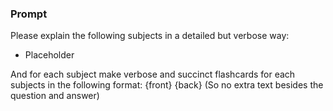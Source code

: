 ### Prompt

Please explain the following subjects in a detailed but verbose way:

- Placeholder

And for each subject make verbose and succinct flashcards for each subjects in the following format:
{front}
{back}
(So no extra text besides the question and answer)
